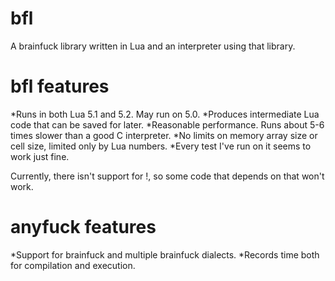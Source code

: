 bfl
===

A brainfuck library written in Lua and an interpreter using that library.

bfl features
==
*Runs in both Lua 5.1 and 5.2. May run on 5.0.
*Produces intermediate Lua code that can be saved for later.
*Reasonable performance. Runs about 5-6 times slower than a good C interpreter.
*No limits on memory array size or cell size, limited only by Lua numbers.
*Every test I've run on it seems to work just fine.

Currently, there isn't support for !, so some code that depends on that won't work.

anyfuck features
==
*Support for brainfuck and multiple brainfuck dialects.
*Records time both for compilation and execution.